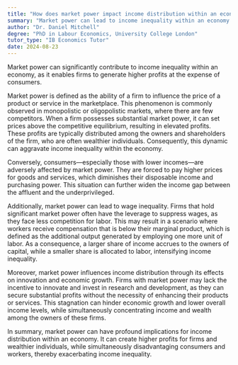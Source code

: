 ```yaml
---
title: "How does market power impact income distribution within an economy?"
summary: "Market power can lead to income inequality within an economy as it allows firms to earn higher profits at the expense of consumers."
author: "Dr. Daniel Mitchell"
degree: "PhD in Labour Economics, University College London"
tutor_type: "IB Economics Tutor"
date: 2024-08-23
---
```


Market power can significantly contribute to income inequality within an economy, as it enables firms to generate higher profits at the expense of consumers.

Market power is defined as the ability of a firm to influence the price of a product or service in the marketplace. This phenomenon is commonly observed in monopolistic or oligopolistic markets, where there are few competitors. When a firm possesses substantial market power, it can set prices above the competitive equilibrium, resulting in elevated profits. These profits are typically distributed among the owners and shareholders of the firm, who are often wealthier individuals. Consequently, this dynamic can aggravate income inequality within the economy.

Conversely, consumers—especially those with lower incomes—are adversely affected by market power. They are forced to pay higher prices for goods and services, which diminishes their disposable income and purchasing power. This situation can further widen the income gap between the affluent and the underprivileged.

Additionally, market power can lead to wage inequality. Firms that hold significant market power often have the leverage to suppress wages, as they face less competition for labor. This may result in a scenario where workers receive compensation that is below their marginal product, which is defined as the additional output generated by employing one more unit of labor. As a consequence, a larger share of income accrues to the owners of capital, while a smaller share is allocated to labor, intensifying income inequality.

Moreover, market power influences income distribution through its effects on innovation and economic growth. Firms with market power may lack the incentive to innovate and invest in research and development, as they can secure substantial profits without the necessity of enhancing their products or services. This stagnation can hinder economic growth and lower overall income levels, while simultaneously concentrating income and wealth among the owners of these firms.

In summary, market power can have profound implications for income distribution within an economy. It can create higher profits for firms and wealthier individuals, while simultaneously disadvantaging consumers and workers, thereby exacerbating income inequality.
    